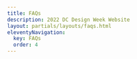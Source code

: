 ```yaml
---
title: FAQs
description: 2022 DC Design Week Website
layout: partials/layouts/faqs.html
eleventyNavigation:
  key: FAQs
  order: 4
---
```

